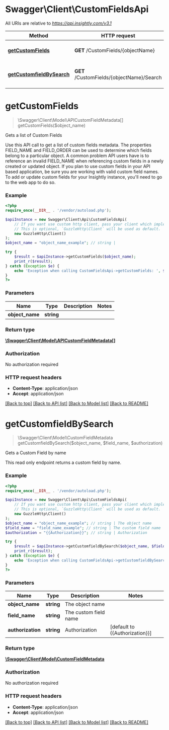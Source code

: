# Swagger\Client\CustomFieldsApi

All URIs are relative to *https://api.insightly.com/v3.1*

Method | HTTP request | Description
------------- | ------------- | -------------
[**getCustomFields**](CustomFieldsApi.md#getCustomFields) | **GET** /CustomFields/{objectName} | Gets a list of Custom Fields
[**getCustomfieldBySearch**](CustomFieldsApi.md#getCustomfieldBySearch) | **GET** /CustomFields/{objectName}/Search | Gets a Custom Field by name


# **getCustomFields**
> \Swagger\Client\Model\APICustomFieldMetadata[] getCustomFields($object_name)

Gets a list of Custom Fields

Use this API call to get a list of custom fields metadata. The properties FIELD_NAME and FIELD_ORDER can be used to determine which fields belong to a particular object. A common problem API users have is to reference an invalid FIELD_NAME when referencing custom fields in a newly created or updated object.            If you plan to use custom fields in your API based application, be sure you are working with valid custom field names. To add or update custom fields for your Insightly instance, you'll need to go to the web app to do so.

### Example
```php
<?php
require_once(__DIR__ . '/vendor/autoload.php');

$apiInstance = new Swagger\Client\Api\CustomFieldsApi(
    // If you want use custom http client, pass your client which implements `GuzzleHttp\ClientInterface`.
    // This is optional, `GuzzleHttp\Client` will be used as default.
    new GuzzleHttp\Client()
);
$object_name = "object_name_example"; // string |

try {
    $result = $apiInstance->getCustomFields($object_name);
    print_r($result);
} catch (Exception $e) {
    echo 'Exception when calling CustomFieldsApi->getCustomFields: ', $e->getMessage(), PHP_EOL;
}
?>
```

### Parameters

Name | Type | Description  | Notes
------------- | ------------- | ------------- | -------------
 **object_name** | **string**|  |

### Return type

[**\Swagger\Client\Model\APICustomFieldMetadata[]**](../Model/APICustomFieldMetadata.md)

### Authorization

No authorization required

### HTTP request headers

 - **Content-Type**: application/json
 - **Accept**: application/json

[[Back to top]](#) [[Back to API list]](../../README.md#documentation-for-api-endpoints) [[Back to Model list]](../../README.md#documentation-for-models) [[Back to README]](../../README.md)

# **getCustomfieldBySearch**
> \Swagger\Client\Model\CustomFieldMetadata getCustomfieldBySearch($object_name, $field_name, $authorization)

Gets a Custom Field by name

This read only endpoint returns a custom field by name.

### Example
```php
<?php
require_once(__DIR__ . '/vendor/autoload.php');

$apiInstance = new Swagger\Client\Api\CustomFieldsApi(
    // If you want use custom http client, pass your client which implements `GuzzleHttp\ClientInterface`.
    // This is optional, `GuzzleHttp\Client` will be used as default.
    new GuzzleHttp\Client()
);
$object_name = "object_name_example"; // string | The object name
$field_name = "field_name_example"; // string | The custom field name
$authorization = "{{Authorization}}"; // string | Authorization

try {
    $result = $apiInstance->getCustomfieldBySearch($object_name, $field_name, $authorization);
    print_r($result);
} catch (Exception $e) {
    echo 'Exception when calling CustomFieldsApi->getCustomfieldBySearch: ', $e->getMessage(), PHP_EOL;
}
?>
```

### Parameters

Name | Type | Description  | Notes
------------- | ------------- | ------------- | -------------
 **object_name** | **string**| The object name |
 **field_name** | **string**| The custom field name |
 **authorization** | **string**| Authorization | [default to {{Authorization}}]

### Return type

[**\Swagger\Client\Model\CustomFieldMetadata**](../Model/CustomFieldMetadata.md)

### Authorization

No authorization required

### HTTP request headers

 - **Content-Type**: application/json
 - **Accept**: application/json

[[Back to top]](#) [[Back to API list]](../../README.md#documentation-for-api-endpoints) [[Back to Model list]](../../README.md#documentation-for-models) [[Back to README]](../../README.md)
